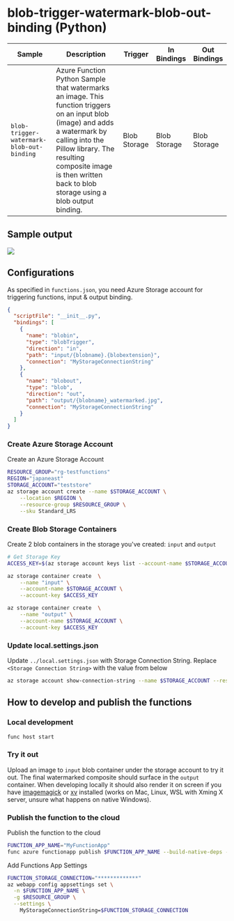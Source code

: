 # blob-trigger-watermark-blob-out-binding (Python)

| Sample | Description | Trigger | In Bindings | Out Bindings
| ------------- | ------------- | ------------- | ----------- | ----------- |
| `blob-trigger-watermark-blob-out-binding` | Azure Function Python Sample that watermarks an image. This function triggers on an input blob (image) and adds a watermark by calling into the Pillow library. The resulting composite image is then written back to blob storage using a blob output binding. | Blob Storage | Blob Storage | Blob Storage |

## Sample output
![](sample.jpg)

## Configurations

As specified in `functions.json`, you need Azure Storage account for triggering functions, input & output binding.

```json
{
  "scriptFile": "__init__.py",
  "bindings": [
    {
      "name": "blobin",
      "type": "blobTrigger",
      "direction": "in",
      "path": "input/{blobname}.{blobextension}",
      "connection": "MyStorageConnectionString"
    },
    {
      "name": "blobout",
      "type": "blob",
      "direction": "out",
      "path": "output/{blobname}_watermarked.jpg",
      "connection": "MyStorageConnectionString"
    }
  ]
}
```

### Create Azure Storage Account

Create an Azure Storage Account
```sh
RESOURCE_GROUP="rg-testfunctions"
REGION="japaneast"
STORAGE_ACCOUNT="teststore"
az storage account create --name $STORAGE_ACCOUNT \
    --location $REGION \
    --resource-group $RESOURCE_GROUP \
    --sku Standard_LRS
```

### Create Blob Storage Containers

Create 2 blob containers in the storage you've created: `input` and `output`
```sh
# Get Storage Key
ACCESS_KEY=$(az storage account keys list --account-name $STORAGE_ACCOUNT --resource-group $RESOURCE_GROUP --output tsv |head -1 | awk '{print $3}')

az storage container create  \
    --name "input" \
    --account-name $STORAGE_ACCOUNT \
    --account-key $ACCESS_KEY

az storage container create  \
    --name "output" \
    --account-name $STORAGE_ACCOUNT \
    --account-key $ACCESS_KEY
```

### Update local.settings.json

Update `../local.settings.json` with Storage Connection String.  Replace `<Storage Connection String>` with the value from below

```sh
az storage account show-connection-string --name $STORAGE_ACCOUNT --resource-group $RESOURCE_GROUP --output tsv
```

## How to develop and publish the functions

### Local development

```sh
func host start
```

### Try it out
Upload an image to `input` blob container under the storage account to try it out. The final watermarked composite should surface in the `output` container. When developing locally it should also render it on screen if you have [imagemagick][1] or [xv][2] installed (works on Mac, Linux, WSL with Xming X server, unsure what happens on native Windows).

### Publish the function to the cloud

Publish the function to the cloud
```sh
FUNCTION_APP_NAME="MyFunctionApp"
func azure functionapp publish $FUNCTION_APP_NAME --build-native-deps --no-bundler
```

Add Functions App Settings
```sh
FUNCTION_STORAGE_CONNECTION="*************"
az webapp config appsettings set \
  -n $FUNCTION_APP_NAME \
  -g $RESOURCE_GROUP \
  --settings \
    MyStorageConnectionString=$FUNCTION_STORAGE_CONNECTION
```


[1]: https://github.com/haegar/xv
[2]: https://packages.ubuntu.com/cosmic/imagemagick
